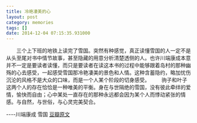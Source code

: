 ```yaml
---
title: 冷艳凄美的心
layout: post
category: memories
tags: []
date: 2014-12-04 07:15:35.931000
---
```

　　三个上下班的地铁上读完了雪国。突然有种感觉，真正读懂雪国的人一定不是从头至尾对书中情节故事，甚至隐藏的用意分析清楚透侧的人。也许川端康成本意并不一定是要读者读懂，而只是要读者在读这本书的过程中能够跟着岛村的那种幽殇的心去感受，一起感受雪国那冷艳凄美的景色和人情。这种含蓄隐约，略加忧伤沉沦的风格不是大众的口味，而是一个人某个阶段的切身感受。 
　　驹子和叶子这两个人的存在恰恰是一种唯美的平衡。身在与世隔绝的雪国，没有彼此牵绊的爱情，愉快而自由；心中某处一直存在的那种永远都会因为某个人而悸动紧张的情感。与自然，与世俗，与心灵完美契合。

----川端康成 雪国
[豆瓣原文](http://book.douban.com/review/7178802/)
